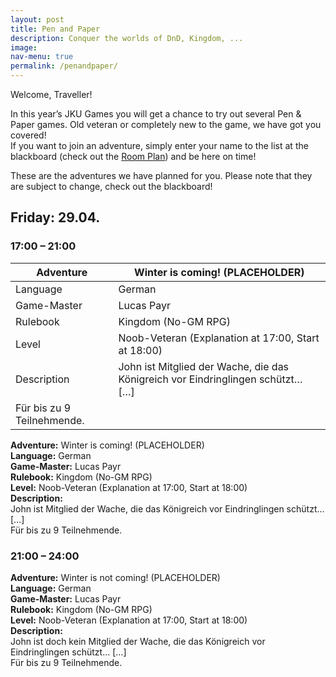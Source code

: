 ```yaml
---
layout: post
title: Pen and Paper
description: Conquer the worlds of DnD, Kingdom, ...
image: 
nav-menu: true
permalink: /penandpaper/
---
```


Welcome, Traveller!

In this year’s JKU Games you will get a chance to try out several Pen & Paper games. Old veteran or completely new to the game, we have got you covered! <br>
If you want to join an adventure, simply enter your name to the list at the blackboard (check out the [Room Plan](/./rooms)) and be here on time!

These are the adventures we have planned for you. Please note that they are subject to change, check out the blackboard!

## Friday: 29.04.
### 17:00 – 21:00

| **Adventure**  |  Winter is coming! (PLACEHOLDER) |
|---|---|
| Language |  German |
| Game-Master  |  Lucas Payr |
|  Rulebook | Kingdom (No-GM RPG)  |
|  Level | Noob-Veteran (Explanation at 17:00, Start at 18:00)  |
|  Description | John ist Mitglied der Wache, die das Königreich vor Eindringlingen schützt… […] <br>
Für bis zu 9 Teilnehmende.  |

**Adventure:** Winter is coming! (PLACEHOLDER) <br>
**Language:** German <br>
**Game-Master:** Lucas Payr <br>
**Rulebook:** Kingdom (No-GM RPG) <br>
**Level:** Noob-Veteran (Explanation at 17:00, Start at 18:00) <br>
**Description:**<br>
John ist Mitglied der Wache, die das Königreich vor Eindringlingen schützt… […] <br>
Für bis zu 9 Teilnehmende.

### 21:00 – 24:00
**Adventure:** Winter is not coming! (PLACEHOLDER) <br>
**Language:** German <br>
**Game-Master:** Lucas Payr <br>
**Rulebook:** Kingdom (No-GM RPG) <br>
**Level:** Noob-Veteran (Explanation at 17:00, Start at 18:00) <br>
**Description:** <br>
John ist doch kein Mitglied der Wache, die das Königreich vor Eindringlingen schützt… […] <br>
Für bis zu 9 Teilnehmende.
